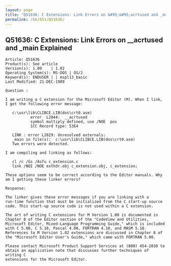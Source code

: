 ```yaml
---
layout: page
title: "Q51636: C Extensions: Link Errors on &#95;&#95;acrtused and _main Explained"
permalink: /kb/051/Q51636/
---
```


## Q51636: C Extensions: Link Errors on &#95;&#95;acrtused and _main Explained

	Article: Q51636
	Product(s): See article
	Version(s): 1.00    | 1.02
	Operating System(s): MS-DOS | OS/2
	Keyword(s): ENDUSER | | mspl13_basic
	Last Modified: 21-DEC-1989
	
	Question :
	
	I am writing a C extension for the Microsoft Editor (M). When I link,
	I get the following error message:
	
	   c:\usr\lib\CLIBCE.LIB(dos\crt0.asm)
	           error  L2044:  __acrtused
	           symbol multiply defined, use /NOE  pos
	           1CC Record type: 53E4
	
	   LINK : error L2029: Unresolved externals:
	   _main in file(s):  c:\usr\lib\CLIBCE.LIB(dos\crt0.asm)
	   Two errors were detected.
	
	I am compiling and linking as follows:
	
	   cl /c /Gs /Asfu c_extension.c
	   link /NOI /NOE exthdr.obj c_extension.obj, c_extension;
	
	These options seem to be correct according to the Editor manuals. Why
	am I getting these linker errors?
	
	Response:
	
	The linker gives these error messages if you are linking with a
	run-time function that must be initialized from the C start-up source
	code. This start-up source code is not used within a C extension.
	
	The art of writing C extensions for M Version 1.00 is documented in
	Chapter 8 of the Editor section of the "CodeView and Utilities,
	Microsoft Editor, Mixed-Language Programming Guide," which is included
	with C 5.00, C 5.10, Pascal 4.00, FORTRAN 4.10, and MASM 5.10.
	References to M Version 1.02 extensions are discussed in Chapter 8 of
	the "Microsoft Editor User's Guide," which came with FORTRAN 5.00.
	
	Please contact Microsoft Product Support Services at (800) 454-2030 to
	obtain an application note that discusses further techniques of writing C
	extensions for the Microsoft Editor.
